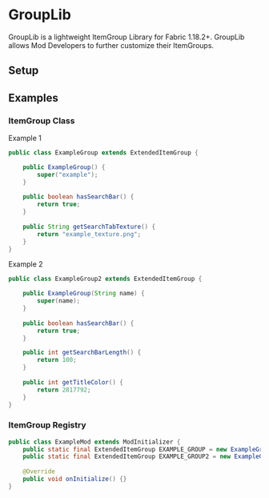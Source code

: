 # GroupLib

GroupLib is a lightweight ItemGroup Library for Fabric 1.18.2+. GroupLib allows Mod Developers to further customize their ItemGroups.

## Setup



## Examples

### ItemGroup Class

Example 1
````java
public class ExampleGroup extends ExtendedItemGroup {

    public ExampleGroup() {
        super("example");
    }
    
    public boolean hasSearchBar() {
        return true;
    }
    
    public String getSearchTabTexture() {
        return "example_texture.png";
    }
}
````

Example 2
````java
public class ExampleGroup2 extends ExtendedItemGroup {

    public ExampleGroup(String name) {
        super(name);
    }
    
    public boolean hasSearchBar() {
        return true;
    }

    public int getSearchBarLength() {
        return 100;
    }
    
    public int getTitleColor() {
        return 2817792;
    }
}
````

### ItemGroup Registry
````java
public class ExampleMod extends ModInitializer {
    public static final ExtendedItemGroup EXAMPLE_GROUP = new ExampleGroup();
    public static final ExtendedItemGroup EXAMPLE_GROUP2 = new ExampleGroup2("example2");
    
    @Override
    public void onInitialize() {}
}
````
